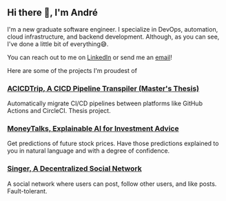 ## Hi there 👋, I'm André

<!--
**DreFlo/DreFlo** is a ✨ _special_ ✨ repository because its `README.md` (this file) appears on your GitHub profile.

Here are some ideas to get you started:

- 🔭 I’m currently working on ...
- 🌱 I’m currently learning ...
- 👯 I’m looking to collaborate on ...
- 🤔 I’m looking for help with ...
- 💬 Ask me about ...
- 📫 How to reach me: ...
- 😄 Pronouns: ...
- ⚡ Fun fact: ...
-->

I'm a new graduate software engineer. I specialize in DevOps, automation, cloud infrastructure, and backend development. Although, as you can see, I've done a little bit of everything😅.

You can reach out to me on [LinkedIn](https://www.linkedin.com/in/andre-fernandes-flores/) or send me an [email](mailto:andrejesusferflores@gmail.com)!

Here are some of the projects I'm proudest of

### [ACICDTrip, A CICD Pipeline Transpiler (Master's Thesis)](https://github.com/DreFlo/auto-cicd-migration)

Automatically migrate CI/CD pipelines between platforms like GitHub Actions and CircleCI. Thesis project.

### [MoneyTalks, Explainable AI for Investment Advice](https://github.com/DreFlo/s-2324)

Get predictions of future stock prices. Have those predictions explained to you in natural language and with a degree of confidence.

### [Singer, A Decentralized Social Network](https://github.com/diogof19/FEUP-SDLE-PROJ2)

A social network where users can post, follow other users, and like posts. Fault-tolerant.
